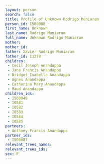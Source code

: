 ```yaml
---
layout: person
search: false
title: Profile of Unknown Rodrigo Muniaram
person_id: I500088
first_name: Unknown
last_name: Rodrigo Muniaram
full_name: Unknown Rodrigo Muniaram
mother: 
mother_id: 
father: Xavier Rodrigo Muniaram
father_id: I1278
children:
 - Cecil Joseph Anandappa
 - Jane Francis Anandappa
 - Bridget Isabella Anandappa
 - Agnes Anandappa
 - Catherine Mary Anandappa
 - Maud Anandappa
children_ids:
 - I500049
 - I0581
 - I0582
 - I0583
 - I0584
 - I0585
partners:
 - Anthony Francis Anandappa
partner_ids:
 - I500087
relevant_trees_names:
relevant_trees_ids:
sex: F
---
```


